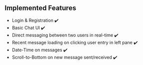 ## Implemented Features
- Login & Registration ✔️ 
- Basic Chat UI ✔️ 
- Direct messaging between two users in real-time ✔️ 
- Recent message loading on clicking user entry in left pane ✔️ 
- Date-Time on messages ✔️ 
- Scroll-to-Bottom on new message sent/received ✔️ 

